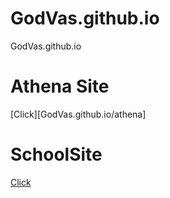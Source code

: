 # GodVas.github.io
GodVas.github.io

# Athena Site
[Click][GodVas.github.io/athena]

# SchoolSite
[Click](GodVas.github.io/schoolSite)
